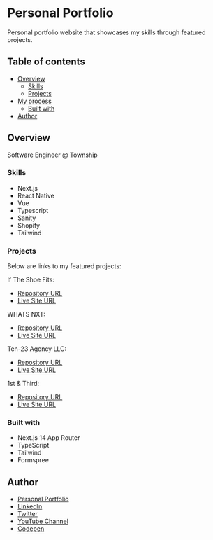 # Personal Portfolio

Personal portfolio website that showcases my skills through featured projects.

## Table of contents

- [Overview](#overview)
  - [Skills](#skills)
  - [Projects](#projects)
- [My process](#my-process)
  - [Built with](#built-with)
- [Author](#author)

## Overview

Software Engineer @ [Township](https://www.township.agency/)

### Skills

- Next.js
- React Native
- Vue
- Typescript
- Sanity
- Shopify
- Tailwind

### Projects

Below are links to my featured projects:

If The Shoe Fits:

- [Repository URL](https://github.com/artsycoder533/if-the-shoe-fits)
- [Live Site URL](https://iftheshoefits.vercel.app/)

WHATS NXT: 

- [Repository URL](https://github.com/artsycoder533/whats-nxt)
- [Live Site URL](https://www.whatsnxt.org/)

Ten-23 Agency LLC: 

- [Repository URL](https://github.com/artsycoder533/ten23)
- [Live Site URL](https://www.ten23.agency/)


1st & Third:

- [Repository URL](https://github.com/artsycoder533/1st-Third.git)
- [Live Site URL](https://artsycoder533.github.io/1st-Third/)


### Built with

- Next.js 14 App Router
- TypeScript
- Tailwind
- Formspree

## Author

- [Personal Portfolio](https://natashajohnson.dev/)
- [LinkedIn](https://www.linkedin.com/in/natasha--johnson/)
- [Twitter](https://twitter.com/artsycoder533)
- [YouTube Channel](https://www.youtube.com/@artsycoder533)
- [Codepen](https://codepen.io/artsycoder)


